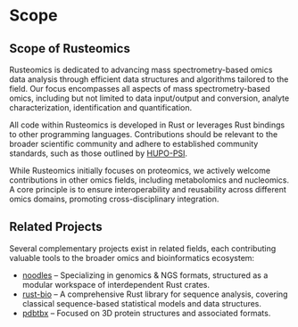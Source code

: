 # Scope

## Scope of Rusteomics

Rusteomics is dedicated to advancing mass spectrometry-based omics data analysis through efficient data structures and algorithms tailored to the field. Our focus encompasses all aspects of mass spectrometry-based omics, including but not limited to data input/output and conversion, analyte characterization, identification and quantification.

All code within Rusteomics is developed in Rust or leverages Rust bindings to other programming languages. Contributions should be relevant to the broader scientific community and adhere to established community standards, such as those outlined by [HUPO-PSI](https://psidev.info/).

While Rusteomics initially focuses on proteomics, we actively welcome contributions in other omics fields, including metabolomics and nucleomics. A core principle is to ensure interoperability and reusability across different omics domains, promoting cross-disciplinary integration.

## Related Projects

Several complementary projects exist in related fields, each contributing valuable tools to the broader omics and bioinformatics ecosystem:

- [noodles](https://github.com/zaeleus/noodles) – Specializing in genomics & NGS formats, structured as a modular workspace of interdependent Rust crates.
- [rust-bio](https://github.com/rust-bio/rust-bio) – A comprehensive Rust library for sequence analysis, covering classical sequence-based statistical models and data structures.
- [pdbtbx](https://github.com/douweschulte/pdbtbx) – Focused on 3D protein structures and associated formats.
